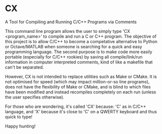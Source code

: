 # CX
A Tool for Compiling and Running C/C++ Programs via Comments

This command line program allows the user to simply type 'CX <program_name>' to compile and run a C or C++ program. The objective of this project is to allow C/C++ to become a competative alternative to Python or Octave/MATLAB when someone is searching for a quick and easy programming language. The second purpose is to make code more easily portable (especially for C/C++ rookies) by saving all compile/link/run information in computer interpreted comments, kind of like a makefile that can't be separated.

However, CX is not intended to replace utilities such as Make or CMake. It is not optimised for speed (which may impact million-or-so line programs), does not have the flexibility of Make or CMake, and is blind to which files have been modified and instead recompiles completely on each run (unless the user specifies otherwise).


For those who are wondering, it's called 'CX' because: 'C' as in C/C++ language, and 'X' because it's close to 'C' on a QWERTY keyboard and thus quick to type!

Happy hunting!
